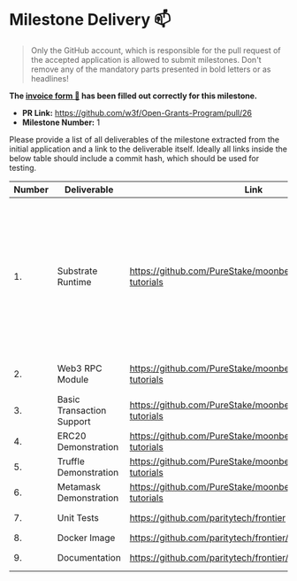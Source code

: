 # Milestone Delivery :mailbox:

> Only the GitHub account, which is responsible for the pull request of the accepted application is allowed to submit milestones. Don't remove any of the mandatory parts presented in bold letters or as headlines!

**The [invoice form :pencil:](https://forms.gle/8Wx7nxtq8fKrsuEz8) has been filled out correctly for this milestone.**

- **PR Link:** https://github.com/w3f/Open-Grants-Program/pull/26
- **Milestone Number:** 1

Please provide a list of all deliverables of the milestone extracted from the initial application and a link to the deliverable itself. Ideally all links inside the below table should include a commit hash, which should be used for testing.

| Number | Deliverable               | Link                                                          | Notes                                                                                                                                                                                                                                                                                                                                                                                                                                                                                                                                                                                                                                                                                                                                                                                   |
| ------ | ------------------------- | ------------------------------------------------------------- | --------------------------------------------------------------------------------------------------------------------------------------------------------------------------------------------------------------------------------------------------------------------------------------------------------------------------------------------------------------------------------------------------------------------------------------------------------------------------------------------------------------------------------------------------------------------------------------------------------------------------------------------------------------------------------------------------------------------------------------------------------------------------------------- |
| 1.     | Substrate Runtime         | https://github.com/PureStake/moonbeam/tree/moonbeam-tutorials | The moonbeam-tutorials branch of the moonbeam repo provides a working implementation of the Web3 RPC. We will refer to moonbeam guides and documentation in this grant delivery document. But the RPC implementation is actually contained in the frontier project (https://github.com/paritytech/frontier), which is included into moonbeam. All of the moonbeam guides and docs can be run against the frontier node template as well, the only difference being that the frontier node template has a network id = 42, and moonbeam has a network id = 43. Information on how to run it in a docker image are in the readme for the frontier node template (https://github.com/paritytech/frontier/tree/master/template). There is also separate documentation in the frontier repo. |
| 2.     | Web3 RPC Module           | https://github.com/PureStake/moonbeam/tree/moonbeam-tutorials | See Setting Up a Node on the moonbeam docs site: https://docs.moonbeam.network/getting-started/setting-up-a-node/                                                                                                                                                                                                                                                                                                                                                                                                                                                                                                                                                                                                                                                                       |
| 3.     | Basic Transaction Support | https://github.com/PureStake/moonbeam/tree/moonbeam-tutorials | See https://docs.moonbeam.network/getting-started/web3-transaction/                                                                                                                                                                                                                                                                                                                                                                                                                                                                                                                                                                                                                                                                                                                     |
| 4.     | ERC20 Demonstration       | https://github.com/PureStake/moonbeam/tree/moonbeam-tutorials | See https://docs.moonbeam.network/getting-started/using-remix/                                                                                                                                                                                                                                                                                                                                                                                                                                                                                                                                                                                                                                                                                                                          |
| 5.     | Truffle Demonstration     | https://github.com/PureStake/moonbeam/tree/moonbeam-tutorials | See https://docs.moonbeam.network/getting-started/using-truffle/                                                                                                                                                                                                                                                                                                                                                                                                                                                                                                                                                                                                                                                                                                                        |
| 6.     | Metamask Demonstration    | https://github.com/PureStake/moonbeam/tree/moonbeam-tutorials | See https://docs.moonbeam.network/getting-started/using-metamask/                                                                                                                                                                                                                                                                                                                                                                                                                                                                                                                                                                                                                                                                                                                       |
| 7.     | Unit Tests                | https://github.com/paritytech/frontier                        | See https://github.com/paritytech/frontier/tree/master/ts-tests                                                                                                                                                                                                                                                                                                                                                                                                                                                                                                                                                                                                                                                                                                                         |
| 8.     | Docker Image              | https://github.com/paritytech/frontier/tree/master/template   | See instructions under docker image.                                                                                                                                                                                                                                                                                                                                                                                                                                                                                                                                                                                                                                                                                                                                                    |
| 9.     | Documentation             | https://github.com/paritytech/frontier/tree/master/template   | Also see the Getting Started section under https://docs.moonbeam.network/                                                                                                                                                                                                                                                                                                                                                                                                                                                                                                                                                                                                                                                                                                               |
